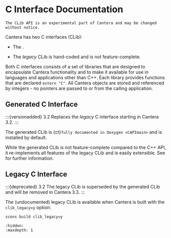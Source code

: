 # C Interface Documentation

```{caution}
The CLib API is an experimental part of Cantera and may be changed without notice.
```

Cantera has two C interfaces (CLib):

- The [](../develop/clib-extensions).

- The _legacy_ CLib is hand-coded and is not feature-complete.

Both C interfaces consists of a set of libraries that are designed to encapsulate
Cantera functionality and to make it available for use in languages and applications
other than C++. Each library provides functions that are declared `extern "C"`. All
Cantera objects are stored and referenced by integers - no pointers are passed to or
from the calling application.

## Generated C Interface

:::{versionadded} 3.2
Replaces the _legacy_ C interface starting in Cantera 3.2.
:::

The generated CLib is {ct}`fully documented in Doxygen <CAPImain>` and is installed by
default.

While the generated CLib is not feature-complete compared to the C++ API, it
re-implements all features of the legacy CLib and is easily extensible. See
[](../develop/clib-extensions) for further information.

## Legacy C Interface

:::{deprecated} 3.2
The legacy CLib is superseded by the generated CLib and will be removed in Cantera 3.3.
:::

The (undocumented) legacy CLib is available when Cantera is built with the
`clib_legacy=y` option:

```bash
scons build clib_legacy=y
```

```{toctree}
:hidden:
:maxdepth: 1
```
